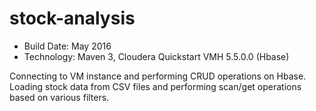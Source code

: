 # stock-analysis
- Build Date: May 2016
- Technology: Maven 3, Cloudera Quickstart VMH 5.5.0.0 (Hbase)

Connecting to VM instance and performing CRUD operations on Hbase. Loading stock data from CSV files and performing scan/get operations based on various filters.

